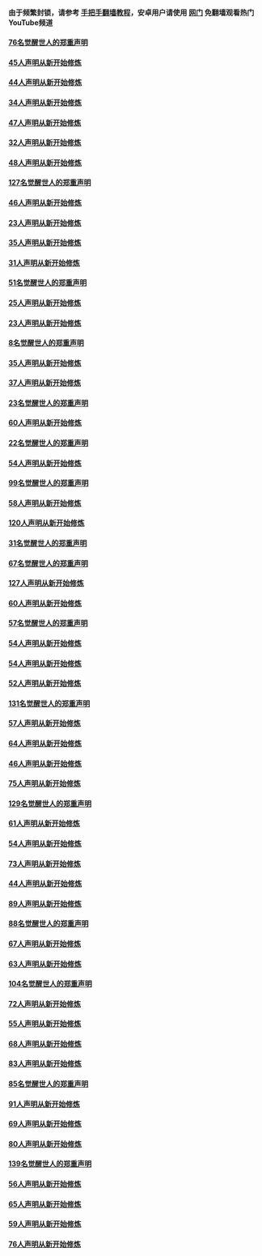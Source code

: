 #### 由于频繁封锁，请参考 [手把手翻墙教程](https://github.com/gfw-breaker/guides/wiki/)，安卓用户请使用 [网门](https://github.com/gfw-breaker/nogfw/blob/master/dl.md?t=03011400) 免翻墙观看热门YouTube频道 

#### [76名觉醒世人的郑重声明](../pages/91/421453.md?t=03011400) 

#### [45人声明从新开始修炼](../pages/91/421452.md?t=03011400) 

#### [44人声明从新开始修炼](../pages/91/421422.md?t=03011400) 

#### [34人声明从新开始修炼](../pages/91/421322.md?t=03011400) 

#### [47人声明从新开始修炼](../pages/91/421264.md?t=03011400) 

#### [32人声明从新开始修炼](../pages/91/421225.md?t=03011400) 

#### [48人声明从新开始修炼](../pages/91/421202.md?t=03011400) 

#### [127名觉醒世人的郑重声明](../pages/91/421224.md?t=03011400) 

#### [46人声明从新开始修炼](../pages/91/421203.md?t=03011400) 

#### [23人声明从新开始修炼](../pages/91/421138.md?t=03011400) 

#### [35人声明从新开始修炼](../pages/91/421122.md?t=03011400) 

#### [31人声明从新开始修炼](../pages/91/421081.md?t=03011400) 

#### [51名觉醒世人的郑重声明](../pages/91/421080.md?t=03011400) 

#### [25人声明从新开始修炼](../pages/91/421020.md?t=03011400) 

#### [23人声明从新开始修炼](../pages/91/420884.md?t=03011400) 

#### [8名觉醒世人的郑重声明](../pages/91/420883.md?t=03011400) 

#### [35人声明从新开始修炼](../pages/91/420809.md?t=03011400) 

#### [37人声明从新开始修炼](../pages/91/420766.md?t=03011400) 

#### [23名觉醒世人的郑重声明](../pages/91/420765.md?t=03011400) 

#### [60人声明从新开始修炼](../pages/91/420727.md?t=03011400) 

#### [22名觉醒世人的郑重声明](../pages/91/420726.md?t=03011400) 

#### [54人声明从新开始修炼](../pages/91/420529.md?t=03011400) 

#### [99名觉醒世人的郑重声明](../pages/91/420528.md?t=03011400) 

#### [58人声明从新开始修炼](../pages/91/420198.md?t=03011400) 

#### [120人声明从新开始修炼](../pages/91/420141.md?t=03011400) 

#### [31名觉醒世人的郑重声明](../pages/91/420197.md?t=03011400) 

#### [67名觉醒世人的郑重声明](../pages/91/420140.md?t=03011400) 

#### [127人声明从新开始修炼](../pages/91/420082.md?t=03011400) 

#### [60人声明从新开始修炼](../pages/91/420081.md?t=03011400) 

#### [57名觉醒世人的郑重声明](../pages/91/420080.md?t=03011400) 

#### [54人声明从新开始修炼](../pages/91/419533.md?t=03011400) 

#### [54人声明从新开始修炼](../pages/91/419532.md?t=03011400) 

#### [52人声明从新开始修炼](../pages/91/419531.md?t=03011400) 

#### [131名觉醒世人的郑重声明](../pages/91/419530.md?t=03011400) 

#### [57人声明从新开始修炼](../pages/91/419430.md?t=03011400) 

#### [64人声明从新开始修炼](../pages/91/419429.md?t=03011400) 

#### [46人声明从新开始修炼](../pages/91/419428.md?t=03011400) 

#### [75人声明从新开始修炼](../pages/91/419427.md?t=03011400) 

#### [129名觉醒世人的郑重声明](../pages/91/419426.md?t=03011400) 

#### [61人声明从新开始修炼](../pages/91/419198.md?t=03011400) 

#### [54人声明从新开始修炼](../pages/91/419197.md?t=03011400) 

#### [73人声明从新开始修炼](../pages/91/419196.md?t=03011400) 

#### [44人声明从新开始修炼](../pages/91/419075.md?t=03011400) 

#### [89人声明从新开始修炼](../pages/91/419074.md?t=03011400) 

#### [88名觉醒世人的郑重声明](../pages/91/419195.md?t=03011400) 

#### [67人声明从新开始修炼](../pages/91/419073.md?t=03011400) 

#### [63人声明从新开始修炼](../pages/91/419072.md?t=03011400) 

#### [104名觉醒世人的郑重声明](../pages/91/419071.md?t=03011400) 

#### [72人声明从新开始修炼](../pages/91/418902.md?t=03011400) 

#### [55人声明从新开始修炼](../pages/91/418901.md?t=03011400) 

#### [68人声明从新开始修炼](../pages/91/418900.md?t=03011400) 

#### [83人声明从新开始修炼](../pages/91/418757.md?t=03011400) 

#### [85名觉醒世人的郑重声明](../pages/91/418899.md?t=03011400) 

#### [91人声明从新开始修炼](../pages/91/418756.md?t=03011400) 

#### [69人声明从新开始修炼](../pages/91/418755.md?t=03011400) 

#### [80人声明从新开始修炼](../pages/91/418754.md?t=03011400) 

#### [139名觉醒世人的郑重声明](../pages/91/418753.md?t=03011400) 

#### [56人声明从新开始修炼](../pages/91/418594.md?t=03011400) 

#### [65人声明从新开始修炼](../pages/91/418593.md?t=03011400) 

#### [59人声明从新开始修炼](../pages/91/418592.md?t=03011400) 

#### [76人声明从新开始修炼](../pages/91/418431.md?t=03011400) 

